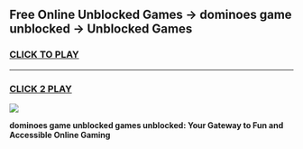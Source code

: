 
## Free Online Unblocked Games → dominoes game unblocked → Unblocked Games
<h3>
<a href="https://premium.freeplayer.one?title=dominoes_game_unblocked&ref=21F">CLICK TO PLAY</a></h3>
<hr>

<h3>
<a href="https://premium.freeplayer.one?title=dominoes_game_unblocked&ref=21F">CLICK 2 PLAY</a>
  
</h3>

<a href="https://premium.freeplayer.one?title=dominoes_game_unblocked&ref=21F/"><img src="https://clearcache.store/games.png"></a>


**dominoes game unblocked games unblocked: Your Gateway to Fun and Accessible Online Gaming**
